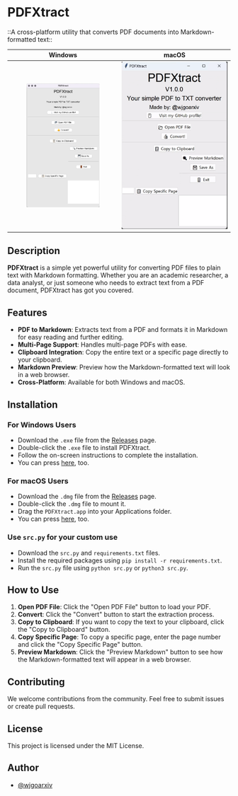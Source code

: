 # PDFXtract
::A cross-platform utility that converts PDF documents into Markdown-formatted text::

| Windows | macOS |
| :-----: | :---: |
| <img src="mac-preview.png" width="70%"> | <img src="win-preview.png" width="100%"> |

## Description

**PDFXtract** is a simple yet powerful utility for converting PDF files to plain text with Markdown formatting. Whether you are an academic researcher, a data analyst, or just someone who needs to extract text from a PDF document, PDFXtract has got you covered.

## Features

- **PDF to Markdown**: Extracts text from a PDF and formats it in Markdown for easy reading and further editing.
- **Multi-Page Support**: Handles multi-page PDFs with ease.
- **Clipboard Integration**: Copy the entire text or a specific page directly to your clipboard.
- **Markdown Preview**: Preview how the Markdown-formatted text will look in a web browser.
- **Cross-Platform**: Available for both Windows and macOS.

## Installation

### For Windows Users

- Download the `.exe` file from the [Releases](https://github.com/wjgoarxiv/PDFXtract/releases) page.
- Double-click the `.exe` file to install PDFXtract.
- Follow the on-screen instructions to complete the installation.
- You can press [here](https://github.com/wjgoarxiv/PDFXtract/releases/download/PDFXtractV1.0.0/PDFXtractorV1.0.0.exe), too. 

### For macOS Users

- Download the `.dmg` file from the [Releases](https://github.com/wjgoarxiv/PDFXtract/releases) page.
- Double-click the `.dmg` file to mount it.
- Drag the `PDFXtract.app` into your Applications folder.
- You can press [here](https://github.com/wjgoarxiv/PDFXtract/releases/download/PDFXtractV1.0.0/PDFXtractV1.0.0.dmg), too. 

### Use `src.py` for your custom use

- Download the `src.py` and `requirements.txt` files.
- Install the required packages using `pip install -r requirements.txt`.
- Run the `src.py` file using `python src.py` or `python3 src.py`.

## How to Use

1. **Open PDF File**: Click the "Open PDF File" button to load your PDF.
2. **Convert**: Click the "Convert" button to start the extraction process.
3. **Copy to Clipboard**: If you want to copy the text to your clipboard, click the "Copy to Clipboard" button.
4. **Copy Specific Page**: To copy a specific page, enter the page number and click the "Copy Specific Page" button.
5. **Preview Markdown**: Click the "Preview Markdown" button to see how the Markdown-formatted text will appear in a web browser.

## Contributing

We welcome contributions from the community. Feel free to submit issues or create pull requests.

## License

This project is licensed under the MIT License.

## Author

- [@wjgoarxiv](https://github.com/wjgoarxiv)
